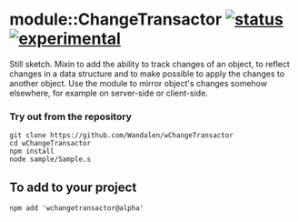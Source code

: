 
# module::ChangeTransactor [![status](https://github.com/Wandalen/wChangeTransactor/workflows/publish/badge.svg)](https://github.com/Wandalen/wChangeTransactor/actions?query=workflow%3Apublish) [![experimental](https://img.shields.io/badge/stability-experimental-orange.svg)](https://github.com/emersion/stability-badges#experimental)

Still sketch. Mixin to add the ability to track changes of an object, to reflect changes in a data structure and to make possible to apply the changes to another object. Use the module to mirror object's changes somehow elsewhere, for example on server-side or client-side.

### Try out from the repository
```
git clone https://github.com/Wandalen/wChangeTransactor
cd wChangeTransactor
npm install
node sample/Sample.s
```

## To add to your project
```
npm add 'wchangetransactor@alpha'
```






















































